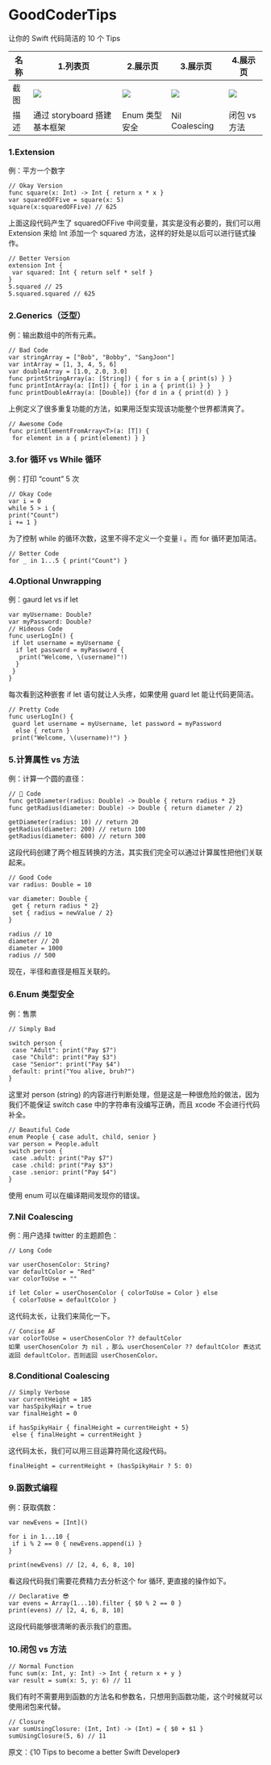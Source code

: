 # GoodCoderTips
让你的 Swift 代码简洁的 10 个 Tips


| 名称 |1.列表页 |2.展示页 |3.展示页 |4.展示页 |
| ------------- | ------------- | ------------- | ------------- | ------------- | 
| 截图 | ![](http://og1yl0w9z.bkt.clouddn.com/17-9-20/88060087.jpg) | ![](http://og1yl0w9z.bkt.clouddn.com/17-9-20/37650350.jpg) | ![](http://og1yl0w9z.bkt.clouddn.com/17-9-20/4629850.jpg) | ![](http://og1yl0w9z.bkt.clouddn.com/17-9-20/45289575.jpg) |
| 描述 | 通过 storyboard 搭建基本框架 | Enum 类型安全 | Nil Coalescing | 闭包 vs 方法 | 


### 1.Extension
例：平方一个数字
```
// Okay Version
func square(x: Int) -> Int { return x * x }
var squaredOFFive = square(x: 5)
square(x:squaredOFFive) // 625
```
上面这段代码产生了 squaredOFFive 中间变量，其实是没有必要的，我们可以用 Extension 来给 Int 添加一个 squared 方法，这样的好处是以后可以进行链式操作。
```
// Better Version
extension Int { 
 var squared: Int { return self * self }
}
5.squared // 25
5.squared.squared // 625
```
### 2.Generics（泛型）

例：输出数组中的所有元素。
```
// Bad Code
var stringArray = ["Bob", "Bobby", "SangJoon"]
var intArray = [1, 3, 4, 5, 6]
var doubleArray = [1.0, 2.0, 3.0]
func printStringArray(a: [String]) { for s in a { print(s) } }
func printIntArray(a: [Int]) { for i in a { print(i) } }
func printDoubleArray(a: [Double]) {for d in a { print(d) } }
```
上例定义了很多重复功能的方法，如果用泛型实现该功能整个世界都清爽了。
```
// Awesome Code
func printElementFromArray<T>(a: [T]) {
 for element in a { print(element) } }
```
### 3.for 循环 vs While 循环

例：打印 “count” 5 次
```
// Okay Code
var i = 0
while 5 > i {
print("Count")
i += 1 }
```
为了控制 while 的循环次数，这里不得不定义一个变量 i 。而 for 循环更加简洁。
```
// Better Code
for _ in 1...5 { print("Count") }
```
### 4.Optional Unwrapping
例：gaurd let vs if let
```
var myUsername: Double?
var myPassword: Double?
// Hideous Code
func userLogIn() {
 if let username = myUsername {
  if let password = myPassword {
   print("Welcome, \(username)"!)
  }
 }
}
```
每次看到这种嵌套 if let 语句就让人头疼，如果使用 guard let 能让代码更简洁。
```
// Pretty Code
func userLogIn() {
 guard let username = myUsername, let password = myPassword 
  else { return } 
 print("Welcome, \(username)!") }
 ```
### 5.计算属性 vs 方法

例：计算一个圆的直径：
```
// 💩 Code
func getDiameter(radius: Double) -> Double { return radius * 2}
func getRadius(diameter: Double) -> Double { return diameter / 2}

getDiameter(radius: 10) // return 20
getRadius(diameter: 200) // return 100
getRadius(diameter: 600) // return 300
```
这段代码创建了两个相互转换的方法，其实我们完全可以通过计算属性把他们关联起来。
```
// Good Code
var radius: Double = 10

var diameter: Double {
 get { return radius * 2}
 set { radius = newValue / 2}
}

radius // 10
diameter // 20
diameter = 1000
radius // 500
```
现在，半径和直径是相互关联的。

### 6.Enum 类型安全

例：售票
```
// Simply Bad

switch person {
 case "Adult": print("Pay $7")
 case "Child": print("Pay $3")
 case "Senior": print("Pay $4")
 default: print("You alive, bruh?")
}
```
这里对 person (string) 的内容进行判断处理，但是这是一种很危险的做法，因为我们不能保证 switch case 中的字符串有没编写正确，而且 xcode 不会进行代码补全。
```
// Beautiful Code
enum People { case adult, child, senior }
var person = People.adult
switch person {
 case .adult: print("Pay $7")
 case .child: print("Pay $3")
 case .senior: print("Pay $4")
}
```
使用 enum 可以在编译期间发现你的错误。

### 7.Nil Coalescing

例：用户选择 twitter 的主题颜色：
```
// Long Code

var userChosenColor: String?
var defaultColor = "Red"
var colorToUse = ""

if let Color = userChosenColor { colorToUse = Color } else
 { colorToUse = defaultColor }
```
这代码太长，让我们来简化一下。
```
// Concise AF 
var colorToUse = userChosenColor ?? defaultColor
如果 userChosenColor 为 nil ，那么 userChosenColor ?? defaultColor 表达式返回 defaultColor，否则返回 userChosenColor。
```
### 8.Conditional Coalescing
```
// Simply Verbose
var currentHeight = 185
var hasSpikyHair = true
var finalHeight = 0

if hasSpikyHair { finalHeight = currentHeight + 5}
 else { finalHeight = currentHeight }
```

这代码太长，我们可以用三目运算符简化这段代码。
```
finalHeight = currentHeight + (hasSpikyHair ? 5: 0)
```
### 9.函数式编程

例：获取偶数：
```
var newEvens = [Int]()

for i in 1...10 {
 if i % 2 == 0 { newEvens.append(i) }
}

print(newEvens) // [2, 4, 6, 8, 10]
```
看这段代码我们需要花费精力去分析这个 for 循环, 更直接的操作如下。
```
// Declarative 😎
var evens = Array(1...10).filter { $0 % 2 == 0 }
print(evens) // [2, 4, 6, 8, 10]
```
这段代码能够很清晰的表示我们的意图。

### 10.闭包 vs 方法
```
// Normal Function
func sum(x: Int, y: Int) -> Int { return x + y }
var result = sum(x: 5, y: 6) // 11
```
我们有时不需要用到函数的方法名和参数名，只想用到函数功能，这个时候就可以使用闭包来代替。
```
// Closure
var sumUsingClosure: (Int, Int) -> (Int) = { $0 + $1 }
sumUsingClosure(5, 6) // 11
```

原文：《10 Tips to become a better Swift Developer》
